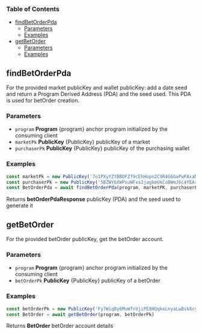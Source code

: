 <!-- Generated by documentation.js. Update this documentation by updating the source code. -->

### Table of Contents

*   [findBetOrderPda][1]
    *   [Parameters][2]
    *   [Examples][3]
*   [getBetOrder][4]
    *   [Parameters][5]
    *   [Examples][6]

## findBetOrderPda

For the provided market publicKey and wallet publicKey: add a date seed and return a Program Derived Address (PDA) and the seed used. This PDA is used for betOrder creation.

### Parameters

*   `program` **Program** {program} anchor program initialized by the consuming client
*   `marketPk` **PublicKey** {PublicKey} publicKey of a market
*   `purchaserPk` **PublicKey** {PublicKey} publicKey of the purchasing wallet

### Examples

```javascript
const marketPk = new PublicKey('7o1PXyYZtBBDFZf9cEhHopn2C9R4G6GaPwFAxaNWM33D')
const purchaserPk = new PublicKey('5BZWY6XWPxuWFxs2jagkmUkCoBWmJ6c4YEArr83hYBWk')
const BetOrderPda = await findBetOrderPda(program, marketPK, purchaserPk)
```

Returns **betOrderPdaResponse** publicKey (PDA) and the seed used to generate it

## getBetOrder

For the provided betOrder publicKey, get the betOrder account.

### Parameters

*   `program` **Program** {program} anchor program initialized by the consuming client
*   `betOrderPk` **PublicKey** {PublicKey} publicKey of a betOrder

### Examples

```javascript
const betOrderPk = new PublicKey('Fy7WiqBy6MuWfnVjiPE8HQqkeLnyaLwBsk8cyyJ5WD8X')
const BetOrder = await getBetOrder(program, betOrderPk)
```

Returns **BetOrder** betOrder account details

[1]: #findbetorderpda

[2]: #parameters

[3]: #examples

[4]: #getbetorder

[5]: #parameters-1

[6]: #examples-1
